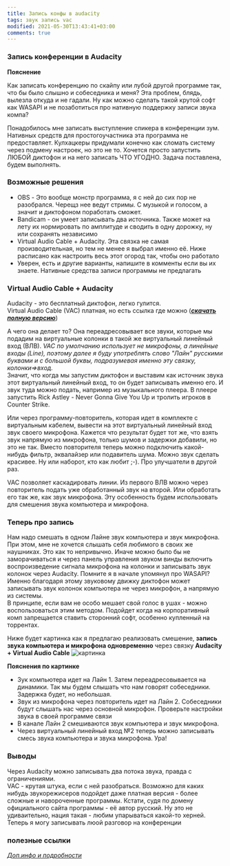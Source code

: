 ```yaml
---
title: Запись конфы в audacity
tags: звук запись vac
modified: 2021-05-30T13:43:41+03:00
comments: true
---
```


### **Запись конференции в Audacity**
**Пояснение**

Как записать конференцию по скайпу или лубой другой программе так, что бы было слышно и собеседника и меня? Эта проблем, блядь, вылезла откуда и не гадали. Ну как можно сделать такой крутой софт как WASAPI и не позаботиться про нативную поддержку записи звука компа?

Понадобилось мне записать выступление спикера в конференции зум. Нативных средств для простогоучастника эта программа не предоставляет. Кулхацкеры придумали конечно как сломать систему через подмену настроек, но это не то. Хочется просто запустить ЛЮБОЙ диктофон и на него записать ЧТО УГОДНО. Задача поставлена, будем выполнять.

### **Возможные решения**
* OBS - Это вообще монстр программа, я с ней до сих пор не разобрался. Черещз нее ведут стримы. С музыкой и голосом, а значит и диктофоном поработать сможет.
* Bandicam - он умеет записывать два источника. Также может на лету их нормировать по амплитуде и сводить в одну дорожку, ну или сохранять независимо
* Virtual Audio Cable + Audacity. Эта связка не самая производительная, но тем не менее я выбрал именно её. Ниже расписано как настроить весь этот огород так, чтобы оно работало
* Уверен, есть и другие варианты, напишите в комменты если вы их знаете. Нативные средства записи программы не предлагать 

### **Virtual Audio Cable + Audacity** 
Audacity - это бесплатный диктофон, легко гулится.  
Virtual Audio Cable (VAC) платная, но есть ссылка где можно ([_**скачать полную версию**_](https://youtu.be/dQw4w9WgXcQ))  

А чего она делает то? Она переадресовывает все звуки, которые мы подадим на виртуальные колонки в такой же виртуальный линейный вход (ВЛВ). *VAC по умолчанию использует не микрофоны, а линейные входы (Line), поэтому далее я буду употреблять слово "Лайн" русскими буквами и с большой буквы, подразумевая именно эту связку, колонки=>вход.*  
Значит, что когда мы запустим диктофон и выставим как источник звука этот виртуальный линейный вход, то он будет записывать именно его. И звук туда можно подать, например из музыкального плеера. В плеере запустить Rick Astley - Never Gonna Give You Up и тролить игроков в Counter Strike.

Или через программу-повторитель, которая идет в комплекте с виртуальным кабелем, вывести на этот виртуальный линейный вход звук своего микрофона. Кажется что результат будет тот же, что взять звук напрямую из микрофона, только шумов и задержки добавили, но это не так. Вместо повторителя теперь можно подключить какой-нибудь фильтр, эквалайзер или подавитель шума. Можно звук сделать красивее. Ну или наборот, кто как любит ;-). Про улучшатели в другой раз.  

VAC позволяет каскадировать линии. Из первого ВЛВ можно через повторитель подать уже обработанный звук на второй. Или обработать его так же, как звук микрофона. Эту особенность будем использовать для смешения звука компьютера и микрофона.

### **Теперь про запись**  
Нам надо смешать в одном Лайне звук компьютера и звук микрофона. При этом, мне не хочется слышать себя любимого в своих же наушниках. Это как то непривычно. Иначе можно было бы не заморачиваться и через панель управления звуком винды включить воспроизведение сигнала микрофона на колонки и записывать звук колонок через Audacity. Помните я в начале упомянул про WASAPI? Именно благодаря этому звуковому движку диктофон может записывать звук колонок компьютера не через микрофон, а напрямую из системы.  
В принципе, если вам не особо мешает свой голос в ушах - можно воспользоваться этим методом. Подойдет когда на корпоративный комп запрещается ставить сторонний софт, особенно купленный на торрентах.  

Ниже будет картинка как я предлагаю реализовать смешение, **запись звука компьютера и микрофона одновременно** через связку **Audacity + Virtual Audio Cable**
![картинка](https://user-images.githubusercontent.com/17731587/115925520-eb4b7d80-a489-11eb-94bd-3ce907904a2f.jpg)

**Пояснения по картинке**  
- Зук компьютера идет на Лайн 1. Затем переадресовывается на динамики. Так мы будем слышать что нам говорят собеседники. Задержка будет, но небольшая.
- Звук из микрофона через повторитель идет на Лайн 2. Собеседники будут слышать нас через основной микрофон. Проверьте настройки звука в своей программе связи
- В канале Лайн 2 смешиваются звук компьютера и звук микрофона. 
- Через виртуальный линейный вход №2 теперь можно записывать смесь звука компьютера и звука микрофона. Ура!

### **Выводы**
Через Audacity можно записывать два потока звука, правда с ограничениями.  
VAC - крутая штука, если с ней разобраться. Возможно для каких нибудь звукорежисеров подойдет даже платная версия - более сложные и навороченные программы. Кстати, судя по домену официального сайта программы - её автор русский. Ну это не удиваительно, нация такая - любим упарываться какой-то херней.  
Теперь я могу записывать люой разговор на конференции

### полезные ссылки
_[Доп.инфо и подробности](https://idej.net/hardware/69-rasshirennaya-nastroyka-virtual-audio-cable.html)_
